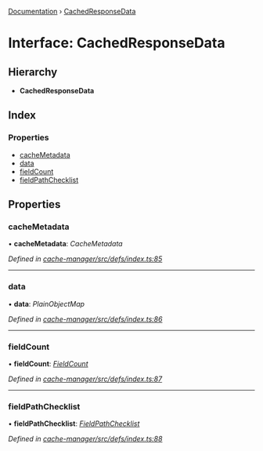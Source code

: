 [Documentation](../README.md) › [CachedResponseData](cachedresponsedata.md)

# Interface: CachedResponseData

## Hierarchy

* **CachedResponseData**

## Index

### Properties

* [cacheMetadata](cachedresponsedata.md#cachemetadata)
* [data](cachedresponsedata.md#data)
* [fieldCount](cachedresponsedata.md#fieldcount)
* [fieldPathChecklist](cachedresponsedata.md#fieldpathchecklist)

## Properties

###  cacheMetadata

• **cacheMetadata**: *CacheMetadata*

*Defined in [cache-manager/src/defs/index.ts:85](https://github.com/badbatch/graphql-box/blob/870b4903/packages/cache-manager/src/defs/index.ts#L85)*

___

###  data

• **data**: *PlainObjectMap*

*Defined in [cache-manager/src/defs/index.ts:86](https://github.com/badbatch/graphql-box/blob/870b4903/packages/cache-manager/src/defs/index.ts#L86)*

___

###  fieldCount

• **fieldCount**: *[FieldCount](fieldcount.md)*

*Defined in [cache-manager/src/defs/index.ts:87](https://github.com/badbatch/graphql-box/blob/870b4903/packages/cache-manager/src/defs/index.ts#L87)*

___

###  fieldPathChecklist

• **fieldPathChecklist**: *[FieldPathChecklist](../README.md#fieldpathchecklist)*

*Defined in [cache-manager/src/defs/index.ts:88](https://github.com/badbatch/graphql-box/blob/870b4903/packages/cache-manager/src/defs/index.ts#L88)*
